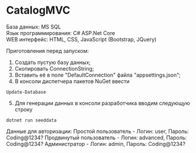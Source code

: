 # CatalogMVC

База данных: MS SQL  
Язык программирования: C# ASP.Net Core  
WEB интерфейс: HTML, CSS, JavaScript (Bootstrap, JQuery)  
  
Приготовления перед запуском:
  1) Создать пустую базу данных;
  2) Скопировать ConnectionString;
  3) Вставить её в поле "DefaultConnection" файла "appsettings.json";
  4) В консоли диспетчера пакетов NuGet ввести 
  ```
  Update-Database
  ```
  5) Для генерации данных в консоли разработчика вводим следующую строку 
  ```
  dotnet run seeddata
  ```
  
Данные для авторизации:
  Простой пользователь - Логин: user, Пароль: Coding@1234?
  Продвинутый пользователь - Логин: advanced, Пароль: Coding@1234?
  Администратор - Логин: admin, Пароль: Coding@1234?
  
  

